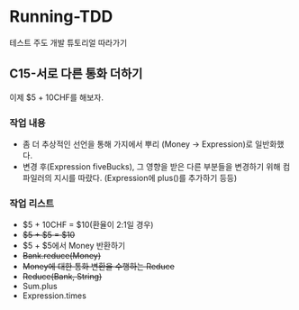 # Running-TDD
테스트 주도 개발 튜토리얼 따라가기

## C15-서로 다른 통화 더하기
이제 $5 + 10CHF를 해보자.<br>


### 작업 내용
- 좀 더 추상적인 선언을 통해 가지에서 뿌리 (Money -> Expression)로 일반화했다.
- 변경 후(Expression fiveBucks), 그 영향을 받은 다른 부분들을 변경하기 위해 컴파일러의 지시를 따랐다. (Expression에 plus()를 추가하기 등등) 

### 작업 리스트
- $5 + 10CHF = $10(환율이 2:1일 경우)
- ~~$5 + $5 = $10~~
- $5 + $5에서 Money 반환하기
- ~~Bank.reduce(Money)~~
- ~~Money에 대한 통화 변환을 수행하는 Reduce~~
- ~~Reduce(Bank, String)~~
- Sum.plus
- Expression.times
